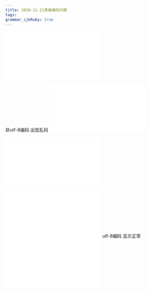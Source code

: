 ```yaml
---
title: 2018-11-21表格编码问题
tags: 
grammar_cjkRuby: true
---
```


![表格](./attachments/1542801812985.table.html)

非utf-8编码 出现乱码
![表格](./attachments/1542801904565.table.html)

![Diagram](./attachments/1542802076905.drawio.html)

![表格](./attachments/1542802215565.table.html)
utf-8编码 显示正常
![表格](./attachments/1542802379854.table.html)
